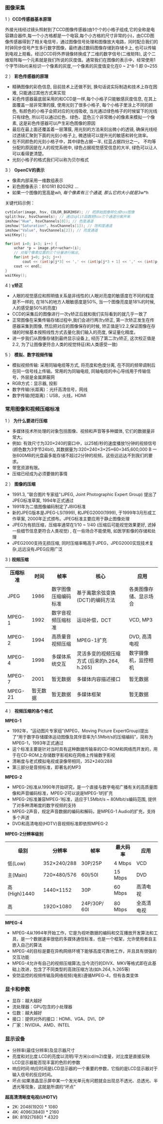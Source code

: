 ### 图像采集

1 ）**CCD传感器基本原理**

外接光线经过镜头照射到了CCD图像传感器(由1个个的小格子组成,它的全称是电容耦合器件,每一个小方格都是一个电容,每个小方格的尺寸非常的小)，由CCD图像传感器得到了相关电信号，通过图像信号处理和图像放大电路，同时配合我们的时钟同步信号产生多行数字图像，最终通过数码图像存储到存储卡上, 也可以传输到电视上观看。经过CCD将外界镜像转换成了二维的数字信号(二维矩阵), 这个二维矩阵每一个元素就是我们所说的灰度值。通常我们在图像的表示中，经常使用1个字节(8bit)来标识一个像素的灰度,一个像素的灰度值变化在0 ~ 2^8-1 即 0~255

2 ） **彩色传感器的原理**

- 精确图像的彩色信息, 目前技术上还做不到, 换句话说实际制造和技术上存在困难, 只能通过其他方式来实现
- 彩色传感器最底层采用的和CCD是一样,每个小格子只能敏感灰度信息, 在其上面覆盖一层非常薄的膜, 使用光刻了很多小格子, 每个小格子里涂上不同的颜色, 有颜色的小格子会把对应的光线吸收, 当光通过绿色格子的时候留下的光线只有绿色, 所以可以通过红色、绿色、蓝色三个非常微小的像素来模拟一个像素, 这是彩色传感器可以产生彩色图像的原因
- 最后在最上面还覆盖着一层薄膜, 用光刻的方法来刻出微小的透镜, 确保光线经过透镜汇聚到下面的光刻小格子上, 微透镜可以提升光的敏感和转化效率。
- 在不同颜色的光刻小格子中，其中绿色占据一半, 红蓝占据四分之一。 不均等分配的原因是在人的视觉系统中, 绿色占据视觉感受信息的大半, 绿色可以让人可以看得更清楚。
- 光刻小格子的格式我们可以称为贝尔格式

3 ） **OpenCV的表示**

- 像素内部采用一维数组表示
- 彩色图像表示：B1G1R1 B2G2R2 ...
- 如果一个图像的宽高是w*h, 每个像素有三个通道, 那么它的大小就是3*w*h

关键代码示例：

```cpp
cvtColor(image, hsv, COLOR_BGR2HSV); // 把原始图像转化成hsv图像
split(hsv, hsvChannels); // 通过split函数把hsv三个通道分离开来
imshow("Hue", hsvChannels[0]); // 色度通道
imshow("Saturation", hsvChannels[1]); // 饱和度通道
imshow("Value", hsvChannels[2]); // 亮度通道
waitKey(); 

for(int i=0; i<3; i++) {
    uchar *p = image.ptr<uchar>(i);
    // 对每个像素位置的三个分量进行输出,
    for(int j=0; j<3; j++)
        cout << (int)p[j*3] << ',' << (int)p[j*3 + 1] << ',' << (int)p[j*3 + 2] << ';';
    cout << endl;
}
waitKey();
```

4 ) **γ矫正**

- 人眼的视觉感应和照明值关系是非线性的(人眼对亮度的敏感度在不同的程度是不一样的, 在18%的地方人眼敏感度是50%, 当一个图像亮度是18%的时候,人的感受是50%的亮度)
- CCD的采集后的图像进行一次γ矫正后就和我们实际看到的就几乎一致了
- 正常图像在采集传输存储过程中,我们会进行两次γ矫正, 第一次矫正发生在传感器采集到图像, 然后把对应的图像保存的时候, 矫正值是1/2.2,保证图像在存储的时候基本按照线性方式去量化我们输入的亮度, 保证量化精度。
- 进一步我们从图像存储到最终显示设备上, 经历了第二次γ矫正, 这次校正值是2.2, 为了让图像更符合人类的视觉特征(和人类感受一致)

5 ） **模拟、数字视频传输**

- 模拟视频传输: 采用同轴电缆等方式, 将亮度和色度分离, 在不同的频带调制后在同一信号线上传输。常用的为同轴电缆, 同轴电缆的中心导线用于传输信号，外层是金属屏蔽网
- RGB方式：显示器, 投影
- 数字传输(长距离)：光纤高清信号，网线
- 数字传输(短距离)：USB，火线，HDMI 

### 常用图像和视频压缩标准

1 ） **为什么要进行压缩**

- 多媒体技术所处理的对象包括图像、视频和声音等多种媒体, 它们的数据量非常大。
- 例如: 有效尺寸为320×240的窗口中，以25帧/秒的速度播放1分钟的视频信号 (颜色数为3字节24bit), 其数据量为:320×240×3×25×60=345,600,000 B 一张600MB的光盘最多能存储不超过2分钟的视频。这些远远达不到我们的要求。
- 带宽资源有限。
- 压缩已经成为必须要做的事情

2 ） **图像的压缩**

- 1991.3, "联合图片专家组"(JPEG, Joint Photographic Expert Group) 提出了JPEG标准草案, 1994年正式通过
- 1991年为二值图像编码制定了JBIG标准
- 新的JPEG版本是JPEG-LS(1999), 和JPEG2000(1999), 于1999年3月形成工作草案, 2000年正式颁布。JPEG标准主要应用于静止图像处理
- JPEG为有损压缩，压缩率通常在1/10 ~ 1/40 (压缩后可能视觉效果更好, 滤掉一些细节信息更符合人类视觉) , 在一些场合不能使用, 如医学影像的存储和处理
- JPEG2000支持无损压缩, 同时压缩率略高于JPEG，JPEG2000实现技术复杂,远远没有JPEG应用广泛

3 ) **视频压缩**

<table>
    <tr>
        <th>压缩标准</th>
        <th>时间</th>
        <th>帧率</th>
        <th>核心</th>
        <th>应用</th>
    </tr>
    <tr>
        <td>JPEG</td>
        <td>1986</td>
        <td>数字图像压缩编码标准</td>
        <td>基于离散余弦变换(DCT)的编码方法</td>
        <td>各类图像存储、显示场合</td>
    </tr>
    <tr>
        <td>MPEG-1</td>
        <td>1992</td>
        <td>数字音视频压缩标准</td>
        <td>运动补偿，DCT</td>
        <td>VCD, MP3</td>
    </tr>
    <tr>
        <td>MPEG-2</td>
        <td>1994</td> 
        <td>高质量音视频压缩</td>
        <td>MPEG-1扩充</td>
        <td>DVD, 高清电视</td>
    </tr>
    <tr>
        <td>MPEG-4</td>
        <td>1998</td>
        <td>多媒体系统交互</td>
        <td>灵活多变的视频压缩方式 (后来的h.264, h.265)</td>
        <td>数字摄像机，监控相机</td>
    </tr>
    <tr>
        <td>MPEG-7</td>
        <td>2001</td>
        <td>暂无数据</td>
        <td>多媒体内容描述接口</td>
        <td>暂无数据</td>
    </tr>
    <tr>
        <td>MPEG-21</td>
        <td>暂无数据</td>
        <td>暂无数据</td>
        <td>多媒体框架</td>
        <td>暂无数据</td>
    </tr>
</table>

4 ） **视频压缩的各个格式**

**MPEG-1**

* 1992年，“运动图片专家组”(MPEG，Moving Picture ExpertGroup)提出了“用于数字存储媒体运动图像及其伴音率为1.5Mbit/s的压缩编码”，简称为MPEG-1，1993年正式通过
* 这个标准主要是针对当时具有这种数据传输率的CD-ROM和网络而开发的，用于在CD-ROM上存储数字影视和在网络上传输数字影视
* 清晰度与老式模拟电视或录像带相同，352*240/288 
* 第三部分是音频标准，即著名的MP3

**MPEG-2**

* MPEG-2标准从1990年开始研究，是一个直接与数字电视广播有关的高质量图像和声音编码标准，MPEG-2可以说是MPEG-1的扩充
* MPEG-2标准兼容MPEG-1标准，适应于1.5Mbit/s ~ 80Mbit/s编码范围, 提供了对多种清晰度的数字视频的支持
* MPEG-2声音，规定声音数据的编码和解码，是MPEG-1 Audio的扩充，支持多个声道
* DVD和高清电视(HDTV)音视频标准即依照MPEG-2

**MPEG-2分辨率级别**

<table>
    <tr>
        <th>级别</th>
        <th>分辨率</th>
        <th>帧率</th>
        <th>最大码率</th>
        <th>应用</th>
    </tr>
    <tr>
        <td>低(Low)</td>
        <td>352×240/288</td>
        <td>30P/25P</td>
        <td>4 Mbps</td>
        <td>VCD</td>
    </tr>
    <tr>
        <td>主(Main)</td>
        <td>720×480/576</td>
        <td>60I/50I</td>
        <td>15 Mbps</td>
        <td>DVD</td>
    </tr>
    <tr>
        <td>高 (High)1440</td>
        <td>1440×1152</td>
        <td>30P</td>
        <td>60 Mbps</td>
        <td>高清电视</td>
    </tr>
    <tr>
        <td>高</td>
        <td>1920×1080</td>
        <td>24P/30P/ 60I</td>
        <td>80 Mbps</td>
        <td>全高清电视</td>
    </tr>
</table>

**MPEG-4**

* MPEG-4从1994年开始工作，它是为视听数据的编码和交互播放开发算法和工具，是一个数据速率很低的多媒体通信标准，也是一个框架，允许使用者自主嵌入自己的算法
* MPEG-4的目标是要在异构网络环境下能够高度可靠地工作，并且具有很强的交互功能
* MPEG-4允许有自己的视频压缩算法;当今流行的DIVX、MKV等格式即在此基础上改进，包含了不同类型的高效压缩方法(如h.264, h.265等)
* 安防监控的视频传输及网络视频(电影)遵循MPEG-4，但有各类变体

### 显卡和参数

- 显存：越大越好
- 流处理器：GPU包含的小处理器
- 位数：越大越好
- 接口：提供对外的接口：HDMI、VGA、DVI、DP
- 厂家：NVIDIA、AMD、INTEL

### 显示设备

- 分辨率(最佳分辨率)及显示器尺寸
- 亮度和对比度:LCD的亮度以流明/平方米(cd/m2)度量，对比度是直接反映LCD显示器能否现丰富的色阶的参数 
- 响应时间:响应时间是LCD显示器的一个重要的参数，它指的是LCD显示器对于输入信号的反应时间。
- 坏点:如果液晶显示屏中某一个发光单元有问题就会出现总不透光、总透光、半透光等现象，这就是所谓的“坏点”

**超高清清晰度电视(UHDTV)**

- 2K: 2048(1920) * 1080
- 4K: 4096(3840) * 2160
- 8K: 8192(7680) * 4320